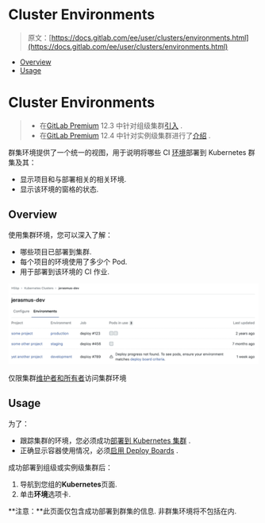 # Cluster Environments

> 原文：[https://docs.gitlab.com/ee/user/clusters/environments.html](https://docs.gitlab.com/ee/user/clusters/environments.html)

*   [Overview](#overview)
*   [Usage](#usage)

# Cluster Environments[](#cluster-environments-premium "Permalink")

> *   在[GitLab Premium](https://about.gitlab.com/pricing/) 12.3 中针对组级集群[引入](https://gitlab.com/gitlab-org/gitlab/-/issues/13392) .
> *   在[GitLab Premium](https://about.gitlab.com/pricing/) 12.4 中针对实例级集群进行了[介绍](https://gitlab.com/gitlab-org/gitlab/-/issues/14809) .

群集环境提供了一个统一的视图，用于说明将哪些 CI [环境](../../ci/environments/index.html)部署到 Kubernetes 群集及其：

*   显示项目和与部署相关的相关环境.
*   显示该环境的窗格的状态.

## Overview[](#overview "Permalink")

使用集群环境，您可以深入了解：

*   哪些项目已部署到集群.
*   每个项目的环境使用了多少个 Pod.
*   用于部署到该环境的 CI 作业.

[![Cluster environments page](img/662e9b0c090a4f28c82eb779aabdc9c8.png)](img/cluster_environments_table_v12_3.png)

仅限集群[维护者和所有者](../permissions.html#group-members-permissions)访问集群环境

## Usage[](#usage "Permalink")

为了：

*   跟踪集群的环境，您必须成功[部署到 Kubernetes 集群](../project/clusters/index.html#deploying-to-a-kubernetes-cluster) .
*   正确显示容器使用情况，必须[启用 Deploy Boards](../project/deploy_boards.html#enabling-deploy-boards) .

成功部署到组级或实例级集群后：

1.  导航到您组的**Kubernetes**页面.
2.  单击**环境**选项卡.

**注意：**此页面仅包含成功部署到群集的信息. 非群集环境将不包括在内.